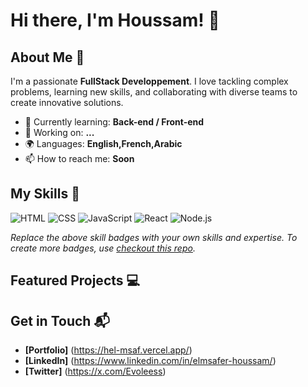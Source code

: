 # Hi there, I'm Houssam! 👋


## About Me 🚀

I'm a passionate **FullStack Developpement**. I love tackling complex problems, learning new skills, and collaborating with diverse teams to create innovative solutions.

- 🌱 Currently learning: **Back-end / Front-end**
- 🔭 Working on: **...**
- 🌍 Languages: **English,French,Arabic**
- 📫 How to reach me: **Soon**

## My Skills 🧠

![HTML](https://img.shields.io/badge/-HTML-E34F26?style=flat-square&logo=html5&logoColor=white)
![CSS](https://img.shields.io/badge/-CSS-1572B6?style=flat-square&logo=css3&logoColor=white)
![JavaScript](https://img.shields.io/badge/-JavaScript-F7DF1E?style=flat-square&logo=javascript&logoColor=black)
![React](https://img.shields.io/badge/-React-61DAFB?style=flat-square&logo=react&logoColor=black)
![Node.js](https://img.shields.io/badge/-Node.js-339933?style=flat-square&logo=node.js&logoColor=white)

*Replace the above skill badges with your own skills and expertise. To create more badges, use [checkout this repo](https://github.com/alexandresanlim/Badges4-README.md-Profile).*

## Featured Projects 💻


## Get in Touch 📬

- **[Portfolio]** (https://hel-msaf.vercel.app/)
- **[LinkedIn]** (https://www.linkedin.com/in/elmsafer-houssam/)
- **[Twitter]** (https://x.com/Evoleess)


